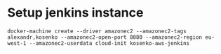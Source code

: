 # Setup jenkins instance
```docker-machine create --driver amazonec2 --amazonec2-tags alexandr,kosenko --amazonec2-open-port 8080 --amazonec2-region eu-west-1 --amazonec2-userdata cloud-init kosenko-aws-jenkins```
